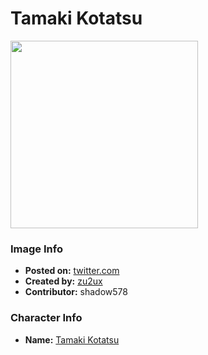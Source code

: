 # Tamaki Kotatsu

<img src="https://raw.githubusercontent.com/shadow578/Project-Padoru/master/Padoru/fire-force-tamaki-kotatsu.png" height="300">

### Image Info
* **Posted on:**     [twitter.com](https://twitter.com/zu2ux/status/1203474884841680896)
* **Created by:**    [zu2ux](https://github.com/shadow578/Project-Padoru/blob/master/table-of-contents/creators/zu2ux.md)
* **Contributor:**   shadow578

### Character Info
* **Name:**   [Tamaki Kotatsu](https://myanimelist.net/character/135798)


